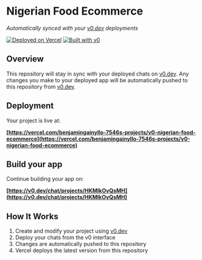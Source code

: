 # Nigerian Food Ecommerce

*Automatically synced with your [v0.dev](https://v0.dev) deployments*

[![Deployed on Vercel](https://img.shields.io/badge/Deployed%20on-Vercel-black?style=for-the-badge&logo=vercel)](https://vercel.com/benjamingainyllo-7546s-projects/v0-nigerian-food-ecommerce)
[![Built with v0](https://img.shields.io/badge/Built%20with-v0.dev-black?style=for-the-badge)](https://v0.dev/chat/projects/HKMlkOvQsMH)

## Overview

This repository will stay in sync with your deployed chats on [v0.dev](https://v0.dev).
Any changes you make to your deployed app will be automatically pushed to this repository from [v0.dev](https://v0.dev).

## Deployment

Your project is live at:

**[https://vercel.com/benjamingainyllo-7546s-projects/v0-nigerian-food-ecommerce](https://vercel.com/benjamingainyllo-7546s-projects/v0-nigerian-food-ecommerce)**

## Build your app

Continue building your app on:

**[https://v0.dev/chat/projects/HKMlkOvQsMH](https://v0.dev/chat/projects/HKMlkOvQsMH)**

## How It Works

1. Create and modify your project using [v0.dev](https://v0.dev)
2. Deploy your chats from the v0 interface
3. Changes are automatically pushed to this repository
4. Vercel deploys the latest version from this repository
